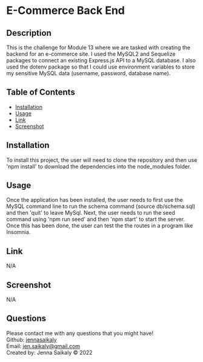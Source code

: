 
  # E-Commerce Back End  

  ## Description

  This is the challenge for Module 13 where we are tasked with creating the backend for an e-commerce site.  I used the MySQL2 and Sequelize packages to connect an existing Express.js API to a MySQL database.  I also used the dotenv package so that I could use environment variables to store my sensitive MySQL data (username, password, database name).

  

  ## Table of Contents 

  * [Installation](#installation)
  * [Usage](#usage)
  * [Link](#link) 
  * [Screenshot](#screenshot)
   
  
  ## Installation

  To install this project, the user will need to clone the repository and then use 'npm install' to download the dependencies into the node_modules folder.

  ## Usage 

  Once the application has been installed, the user needs to first use the MySQL command line to run the schema command (source db/schema.sql) and then 'quit' to leave MySql.  Next, the user needs to run the seed command using 'npm run seed' and then 'npm start' to start the server.  Once this has been done, the user can test the the routes in a program like Insomnia.

  ## Link

  N/A

  ## Screenshot

  N/A
  
  ## Questions

  Please contact me with any questions that you might have!<br/>
  Github: <a href="https://www.github.com/jennasaikaly" target="_blank">jennasaikaly</a><br/>
  Email: [jen.saikaly@gmail.com](mailto:jen.saikaly@gmail.com)<br/>
  Created by: Jenna Saikaly &copy; 2022
